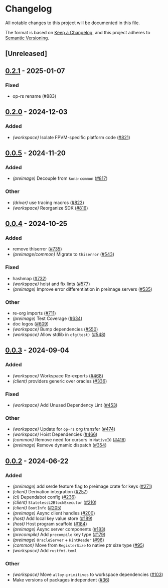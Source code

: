 # Changelog
All notable changes to this project will be documented in this file.

The format is based on [Keep a Changelog](https://keepachangelog.com/en/1.0.0/),
and this project adheres to [Semantic Versioning](https://semver.org/spec/v2.0.0.html).

## [Unreleased]

## [0.2.1](https://github.com/op-rs/kona/compare/kona-preimage-v0.2.0...kona-preimage-v0.2.1) - 2025-01-07

### Fixed

- op-rs rename (#883)

## [0.2.0](https://github.com/op-rs/kona/compare/kona-preimage-v0.1.0...kona-preimage-v0.2.0) - 2024-12-03

### Added

- *(workspace)* Isolate FPVM-specific platform code ([#821](https://github.com/op-rs/kona/pull/821))

## [0.0.5](https://github.com/op-rs/kona/compare/kona-preimage-v0.0.4...kona-preimage-v0.0.5) - 2024-11-20

### Added

- *(preimage)* Decouple from `kona-common` ([#817](https://github.com/op-rs/kona/pull/817))

### Other

- *(driver)* use tracing macros ([#823](https://github.com/op-rs/kona/pull/823))
- *(workspace)* Reorganize SDK ([#816](https://github.com/op-rs/kona/pull/816))

## [0.0.4](https://github.com/op-rs/kona/compare/kona-preimage-v0.0.3...kona-preimage-v0.0.4) - 2024-10-25

### Added

- remove thiserror ([#735](https://github.com/op-rs/kona/pull/735))
- *(preimage/common)* Migrate to `thiserror` ([#543](https://github.com/op-rs/kona/pull/543))

### Fixed

- hashmap ([#732](https://github.com/op-rs/kona/pull/732))
- *(workspace)* hoist and fix lints ([#577](https://github.com/op-rs/kona/pull/577))
- *(preimage)* Improve error differentiation in preimage servers ([#535](https://github.com/op-rs/kona/pull/535))

### Other

- re-org imports ([#711](https://github.com/op-rs/kona/pull/711))
- *(preimage)* Test Coverage ([#634](https://github.com/op-rs/kona/pull/634))
- doc logos ([#609](https://github.com/op-rs/kona/pull/609))
- *(workspace)* Bump dependencies ([#550](https://github.com/op-rs/kona/pull/550))
- *(workspace)* Allow stdlib in `cfg(test)` ([#548](https://github.com/op-rs/kona/pull/548))

## [0.0.3](https://github.com/op-rs/kona/compare/kona-preimage-v0.0.2...kona-preimage-v0.0.3) - 2024-09-04

### Added
- *(workspace)* Workspace Re-exports ([#468](https://github.com/op-rs/kona/pull/468))
- *(client)* providers generic over oracles ([#336](https://github.com/op-rs/kona/pull/336))

### Fixed
- *(workspace)* Add Unused Dependency Lint ([#453](https://github.com/op-rs/kona/pull/453))

### Other
- *(workspace)* Update for `op-rs` org transfer ([#474](https://github.com/op-rs/kona/pull/474))
- *(workspace)* Hoist Dependencies ([#466](https://github.com/op-rs/kona/pull/466))
- *(common)* Remove need for cursors in `NativeIO` ([#416](https://github.com/op-rs/kona/pull/416))
- *(preimage)* Remove dynamic dispatch ([#354](https://github.com/op-rs/kona/pull/354))

## [0.0.2](https://github.com/op-rs/kona/compare/kona-preimage-v0.0.1...kona-preimage-v0.0.2) - 2024-06-22

### Added
- *(preimage)* add serde feature flag to preimage crate for keys ([#271](https://github.com/op-rs/kona/pull/271))
- *(client)* Derivation integration ([#257](https://github.com/op-rs/kona/pull/257))
- *(ci)* Dependabot config ([#236](https://github.com/op-rs/kona/pull/236))
- *(client)* `StatelessL2BlockExecutor` ([#210](https://github.com/op-rs/kona/pull/210))
- *(client)* `BootInfo` ([#205](https://github.com/op-rs/kona/pull/205))
- *(preimage)* Async client handles ([#200](https://github.com/op-rs/kona/pull/200))
- *(host)* Add local key value store ([#189](https://github.com/op-rs/kona/pull/189))
- *(host)* Host program scaffold ([#184](https://github.com/op-rs/kona/pull/184))
- *(preimage)* Async server components ([#183](https://github.com/op-rs/kona/pull/183))
- *(precompile)* Add `precompile` key type ([#179](https://github.com/op-rs/kona/pull/179))
- *(preimage)* `OracleServer` + `HintReader` ([#96](https://github.com/op-rs/kona/pull/96))
- *(common)* Move from `RegisterSize` to native ptr size type ([#95](https://github.com/op-rs/kona/pull/95))
- *(workspace)* Add `rustfmt.toml`

### Other
- *(workspace)* Move `alloy-primitives` to workspace dependencies ([#103](https://github.com/op-rs/kona/pull/103))
- Make versions of packages independent ([#36](https://github.com/op-rs/kona/pull/36))
